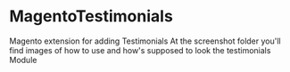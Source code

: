 # MagentoTestimonials
Magento extension for adding Testimonials 
At the screenshot folder you'll find images of how to use and how's supposed to look the testimonials Module 
